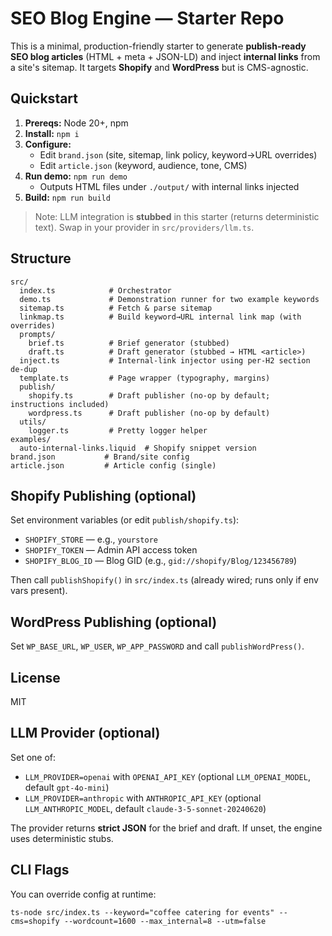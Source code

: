 # SEO Blog Engine — Starter Repo

This is a minimal, production-friendly starter to generate **publish-ready SEO blog articles**
(HTML + meta + JSON-LD) and inject **internal links** from a site's sitemap. It targets
**Shopify** and **WordPress** but is CMS-agnostic.

## Quickstart

1. **Prereqs:** Node 20+, npm
2. **Install:** `npm i`
3. **Configure:**
   - Edit `brand.json` (site, sitemap, link policy, keyword→URL overrides)
   - Edit `article.json` (keyword, audience, tone, CMS)
4. **Run demo:** `npm run demo`
   - Outputs HTML files under `./output/` with internal links injected
5. **Build:** `npm run build`

> Note: LLM integration is **stubbed** in this starter (returns deterministic text).
> Swap in your provider in `src/providers/llm.ts`.

## Structure

```
src/
  index.ts            # Orchestrator
  demo.ts             # Demonstration runner for two example keywords
  sitemap.ts          # Fetch & parse sitemap
  linkmap.ts          # Build keyword→URL internal link map (with overrides)
  prompts/
    brief.ts          # Brief generator (stubbed)
    draft.ts          # Draft generator (stubbed → HTML <article>)
  inject.ts           # Internal-link injector using per-H2 section de-dup
  template.ts         # Page wrapper (typography, margins)
  publish/
    shopify.ts        # Draft publisher (no-op by default; instructions included)
    wordpress.ts      # Draft publisher (no-op by default)
  utils/
    logger.ts         # Pretty logger helper
examples/
  auto-internal-links.liquid  # Shopify snippet version
brand.json           # Brand/site config
article.json         # Article config (single)
```

## Shopify Publishing (optional)

Set environment variables (or edit `publish/shopify.ts`):

- `SHOPIFY_STORE` — e.g., `yourstore`
- `SHOPIFY_TOKEN` — Admin API access token
- `SHOPIFY_BLOG_ID` — Blog GID (e.g., `gid://shopify/Blog/123456789`)

Then call `publishShopify()` in `src/index.ts` (already wired; runs only if env vars present).

## WordPress Publishing (optional)

Set `WP_BASE_URL`, `WP_USER`, `WP_APP_PASSWORD` and call `publishWordPress()`.

## License

MIT


## LLM Provider (optional)
Set one of:
- `LLM_PROVIDER=openai` with `OPENAI_API_KEY` (optional `LLM_OPENAI_MODEL`, default `gpt-4o-mini`)
- `LLM_PROVIDER=anthropic` with `ANTHROPIC_API_KEY` (optional `LLM_ANTHROPIC_MODEL`, default `claude-3-5-sonnet-20240620`)

The provider returns **strict JSON** for the brief and draft. If unset, the engine uses deterministic stubs.

## CLI Flags
You can override config at runtime:
```
ts-node src/index.ts --keyword="coffee catering for events" --cms=shopify --wordcount=1600 --max_internal=8 --utm=false
```
